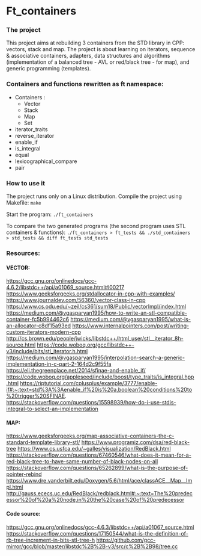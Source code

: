 # Ft_containers

### The project
This project aims at rebuilding 3 containers from the STD library in CPP: vectors, stack and map. The project is about learning on iterators, sequence & associative containers, adapters, data structures and algorithms (implementation of a balanced tree - AVL or red/black tree - for map), and generic programming (templates).

### Containers and functions rewritten as ft namespace:
- Containers :
  - Vector
  - Stack
  - Map
  - Set
- iterator_traits
- reverse_iterator
- enable_if
- is_integral
- equal
- lexicographical_compare
- pair

### How to use it
The project runs only on a Linux distribution.
  Compile the project using Makefile:
  `make`

  Start the program:
  `./ft_containers`

  To compare the two generated programs (the second program uses STL containers & functions):
  `./ft_containers > ft_tests && ./std_containers > std_tests && diff ft_tests std_tests`

### Resources:
#### VECTOR:
https://gcc.gnu.org/onlinedocs/gcc-4.6.2/libstdc++/api/a01069_source.html#l00217
https://www.geeksforgeeks.org/stdallocator-in-cpp-with-examples/
https://www.journaldev.com/56360/vector-class-in-cpp
https://www.cs.odu.edu/~zeil/cs361/sum18/Public/vectorImpl/index.html
https://medium.com/@vgasparyan1995/how-to-write-an-stl-compatible-container-fc5b994462c6
https://medium.com/@vgasparyan1995/what-is-an-allocator-c8df15a93ed
https://www.internalpointers.com/post/writing-custom-iterators-modern-cpp
http://cs.brown.edu/people/jwicks/libstdc++/html_user/stl__iterator_8h-source.html
https://code.woboq.org/gcc/libstdc++-v3/include/bits/stl_iterator.h.html
https://medium.com/@vgasparyan1995/interpolation-search-a-generic-implementation-in-c-part-2-164d2c9f55fa
https://eli.thegreenplace.net/2014/sfinae-and-enable_if/
https://code.woboq.org/appleseed/include/boost/type_traits/is_integral.hpp.html
https://riptutorial.com/cplusplus/example/3777/enable-if#:~:text=std%3A%3Aenable_if%20is%20a,boolean%20conditions%20to%20trigger%20SFINAE.
https://stackoverflow.com/questions/15598939/how-do-i-use-stdis-integral-to-select-an-implementation



#### MAP:
https://www.geeksforgeeks.org/map-associative-containers-the-c-standard-template-library-stl/
https://www.programiz.com/dsa/red-black-tree
https://www.cs.usfca.edu/~galles/visualization/RedBlack.html
https://stackoverflow.com/questions/67460546/what-does-it-mean-for-a-red-black-tree-to-have-same-number-of-black-nodes-on-all
https://stackoverflow.com/questions/65262899/what-is-the-purpose-of-pointer-rebind
https://www.dre.vanderbilt.edu/Doxygen/5.6/html/ace/classACE__Map__Impl.html
http://gauss.ececs.uc.edu/RedBlack/redblack.html#:~:text=The%20predecessor%20of%20a%20node,in%20the%20case%20of%20predecessor



#### Code source:
https://gcc.gnu.org/onlinedocs/gcc-4.6.3/libstdc++/api/a01067_source.html
https://stackoverflow.com/questions/17150544/what-is-the-definition-of-rb-tree-increment-in-bits-stl-tree-h
https://github.com/gcc-mirror/gcc/blob/master/libstdc%2B%2B-v3/src/c%2B%2B98/tree.cc

